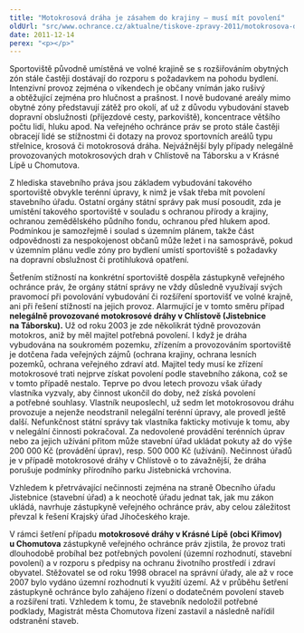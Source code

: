 ```yaml
---
title: "Motokrosová dráha je zásahem do krajiny – musí mít povolení"
oldUrl: "src/www.ochrance.cz/aktualne/tiskove-zpravy-2011/motokrosova-draha-je-zasahem-do-krajiny-musi-mit-povoleni"
date: 2011-12-14
perex: "<p></p>"
---
```


<!-- imported from the old website -->

<p>Sportoviště původně umístěná ve volné krajině se s rozšiřováním obytných zón stále častěji dostávají do rozporu s požadavkem na pohodu bydlení. Intenzivní provoz zejména o víkendech je občany vnímán jako rušivý a obtěžující zejména pro hlučnost a prašnost. I nově budované areály mimo obytné zóny představují zátěž pro okolí, ať už z důvodu vybudování staveb dopravní obslužnosti (příjezdové cesty, parkoviště), koncentrace většího počtu lidí, hluku apod. Na veřejného ochránce práv se proto stále častěji obracejí lidé se stížnostmi či dotazy na provoz sportovních areálů typu střelnice, krosová či motokrosová dráha. Nejvážnější byly případy nelegálně provozovaných motokrosových drah v Chlístově na Táborsku a v Krásné Lípě u Chomutova.</p><p>Z hlediska stavebního práva jsou základem vybudování takového sportoviště obvykle terénní úpravy, k nimž je však třeba mít povolení stavebního úřadu. Ostatní orgány státní správy pak musí posoudit, zda je umístění takového sportoviště v souladu s ochranou přírody a krajiny, ochranou zemědělského půdního fondu, ochranou před hlukem apod. Podmínkou je samozřejmě i soulad s územním plánem, takže část odpovědnosti za nespokojenost občanů může ležet i na samosprávě, pokud v územním plánu vedle zóny pro bydlení umístí sportoviště s požadavky na dopravní obslužnost či protihluková opatření.</p><p>Šetřením stížností na konkrétní sportoviště dospěla zástupkyně veřejného ochránce práv, že orgány státní správy ne vždy důsledně využívají svých pravomocí při povolování vybudování či rozšíření sportovišť ve volné krajně, ani při řešení stížností na jejich provoz. Alarmující je v tomto směru případ <strong>nelegálně provozované motokrosové dráhy v Chlístově (Jistebnice na Táborsku).</strong> Už od roku 2003 je zde několikrát týdně provozován motokros, aniž by měl majitel potřebná povolení. I když je dráha vybudována na soukromém pozemku, zřízením a provozováním sportoviště je dotčena řada veřejných zájmů (ochrana krajiny, ochrana lesních pozemků, ochrana veřejného zdraví atd. Majitel tedy musí ke zřízení motokrosové trati nejprve získat povolení podle stavebního zákona, což se v tomto případě nestalo. Teprve po dvou letech provozu však úřady vlastníka vyzvaly, aby činnost ukončil do doby, než získá povolení a potřebné souhlasy. Vlastník neuposlechl, už sedm let motokrosovou dráhu provozuje a nejenže neodstranil nelegální terénní úpravy, ale provedl ještě další. Nefunkčnost státní správy tak vlastníka fakticky motivuje k tomu, aby v nelegální činnosti pokračoval. Za nedovolené provádění terénních úprav nebo za jejich užívání přitom může stavební úřad ukládat pokuty až do výše 200 000 Kč (provádění úprav), resp. 500 000 Kč (užívání). Nečinnost úřadů je v případě motokrosové dráhy v Chlístově o to závažnější, že dráha porušuje podmínky přírodního parku Jistebnická vrchovina. </p><p>Vzhledem k přetrvávající nečinnosti zejména na straně Obecního úřadu Jistebnice (stavební úřad) a k neochotě úřadu jednat tak, jak mu zákon ukládá, navrhuje zástupkyně veřejného ochránce práv, aby celou záležitost převzal k řešení Krajský úřad Jihočeského kraje.</p><p>V rámci šetření případu <strong>motokrosové dráhy v Krásné Lípě (obci Křimov) u Chomutova</strong> zástupkyně veřejného ochránce práv zjistila, že provoz trati dlouhodobě probíhal bez potřebných povolení (územní rozhodnutí, stavební povolení) a v rozporu s předpisy na ochranu životního prostředí i zdraví obyvatel. Stěžovatel se od roku 1998 obracel na správní úřady, ale až v roce 2007 bylo vydáno územní rozhodnutí k využití území. Až v průběhu šetření zástupkyně ochránce bylo zahájeno řízení o dodatečném povolení staveb a rozšíření trati. Vzhledem k tomu, že stavebník nedoložil potřebné podklady, Magistrát města Chomutova řízení zastavil a následně nařídil odstranění staveb. </p>
